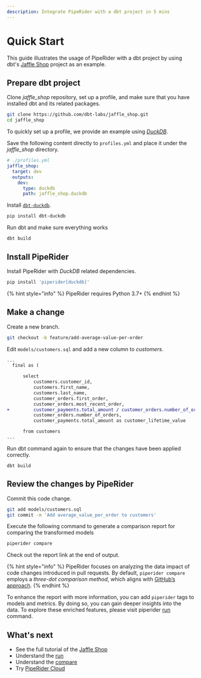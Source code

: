 ```yaml
---
description: Integrate PipeRider with a dbt project in 5 mins
---
```


# Quick Start

This guide illustrates the usage of PipeRider with a dbt project by using dbt's [Jaffle Shop](https://github.com/dbt-labs/jaffle\_shop) project as an example.

## Prepare dbt project

Clone _jaffle\_shop_ repository, set up a profile, and make sure that you have installed dbt and its related packages.

```bash
git clone https://github.com/dbt-labs/jaffle_shop.git
cd jaffle_shop
```

To quickly set up a profile, we provide an example using [_DuckDB_](https://duckdb.org/).

Save the following content directly to `profiles.yml` and place it under the _jaffle\_shop_ directory.

```yaml
# ./profiles.yml
jaffle_shop:
  target: dev
  outputs:
    dev:
      type: duckdb
      path: jaffle_shop.duckdb
```

Install [`dbt-duckdb`](https://docs.getdbt.com/reference/warehouse-setups/duckdb-setup).

```bash
pip install dbt-duckdb
```

Run dbt and make sure everything works

```
dbt build
```

## Install PipeRider

Install PipeRider with _DuckDB_ related dependencies.

```bash
pip install 'piperider[duckdb]'
```

{% hint style="info" %}
&#x20;PipeRider requires Python 3.7+
{% endhint %}

## Make a change

Create a new branch.

```bash
git checkout -b feature/add-average-value-per-order
```

Edit `models/customers.sql` and add a new column to _customers_.&#x20;

```diff
...  
  final as (

      select
          customers.customer_id,
          customers.first_name,
          customers.last_name,
          customer_orders.first_order,
          customer_orders.most_recent_order,
+         customer_payments.total_amount / customer_orders.number_of_orders as average_value_per_order,
          customer_orders.number_of_orders,
          customer_payments.total_amount as customer_lifetime_value

      from customers
...
```

Run dbt command again to ensure that the changes have been applied correctly.

```
dbt build
```

## Review the changes by PipeRider

Commit this code change.

```bash
git add models/customers.sql
git commit -m 'Add average_value_per_order to customers'
```

Execute the following command to generate a comparison report for comparing the transformed models

```bash
piperider compare
```

Check out the report link at the end of output.

{% hint style="info" %}
PipeRider focuses on analyzing the data impact of code changes introduced in pull requests. By default, `piperider compare` employs a _three-dot comparison method_, which aligns with [GitHub’s approach](https://docs.github.com/en/pull-requests/collaborating-with-pull-requests/proposing-changes-to-your-work-with-pull-requests/about-comparing-branches-in-pull-requests#about-three-dot-comparison-on-github).
{% endhint %}

To enhance the report with more information, you can add `piperider` tags to models and metrics. By doing so, you can gain deeper insights into the data. To explore these enriched features, please visit piperider [run](run/) command.

## What's next

* See the full tutorial of the [Jaffle Shop](tutorials/dbt.md)
* Understand the [run](run/)
* Understand the [compare](compare.md)
* Try [PipeRider Cloud](../piperider-cloud/get-started.md)
